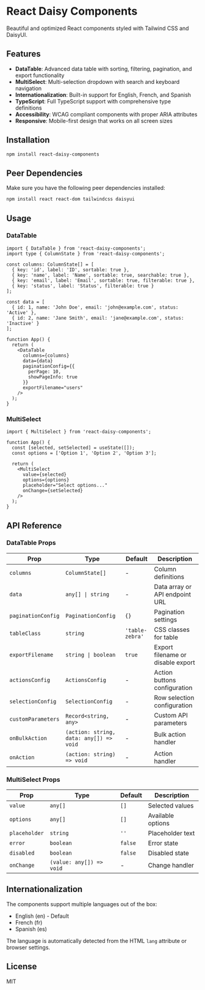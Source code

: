 # React Daisy Components

Beautiful and optimized React components styled with Tailwind CSS and DaisyUI.

## Features

- **DataTable**: Advanced data table with sorting, filtering, pagination, and export functionality
- **MultiSelect**: Multi-selection dropdown with search and keyboard navigation
- **Internationalization**: Built-in support for English, French, and Spanish
- **TypeScript**: Full TypeScript support with comprehensive type definitions
- **Accessibility**: WCAG compliant components with proper ARIA attributes
- **Responsive**: Mobile-first design that works on all screen sizes

## Installation

```bash
npm install react-daisy-components
```

## Peer Dependencies

Make sure you have the following peer dependencies installed:

```bash
npm install react react-dom tailwindcss daisyui
```

## Usage

### DataTable

```tsx
import { DataTable } from 'react-daisy-components';
import type { ColumnState } from 'react-daisy-components';

const columns: ColumnState[] = [
  { key: 'id', label: 'ID', sortable: true },
  { key: 'name', label: 'Name', sortable: true, searchable: true },
  { key: 'email', label: 'Email', sortable: true, filterable: true },
  { key: 'status', label: 'Status', filterable: true }
];

const data = [
  { id: 1, name: 'John Doe', email: 'john@example.com', status: 'Active' },
  { id: 2, name: 'Jane Smith', email: 'jane@example.com', status: 'Inactive' }
];

function App() {
  return (
    <DataTable
      columns={columns}
      data={data}
      paginationConfig={{
        perPage: 10,
        showPageInfo: true
      }}
      exportFilename="users"
    />
  );
}
```

### MultiSelect

```tsx
import { MultiSelect } from 'react-daisy-components';

function App() {
  const [selected, setSelected] = useState([]);
  const options = ['Option 1', 'Option 2', 'Option 3'];

  return (
    <MultiSelect
      value={selected}
      options={options}
      placeholder="Select options..."
      onChange={setSelected}
    />
  );
}
```

## API Reference

### DataTable Props

| Prop | Type | Default | Description |
|------|------|---------|-------------|
| `columns` | `ColumnState[]` | - | Column definitions |
| `data` | `any[] \| string` | - | Data array or API endpoint URL |
| `paginationConfig` | `PaginationConfig` | `{}` | Pagination settings |
| `tableClass` | `string` | `'table-zebra'` | CSS classes for table |
| `exportFilename` | `string \| boolean` | `true` | Export filename or disable export |
| `actionsConfig` | `ActionsConfig` | - | Action buttons configuration |
| `selectionConfig` | `SelectionConfig` | - | Row selection configuration |
| `customParameters` | `Record<string, any>` | - | Custom API parameters |
| `onBulkAction` | `(action: string, data: any[]) => void` | - | Bulk action handler |
| `onAction` | `(action: string) => void` | - | Action handler |

### MultiSelect Props

| Prop | Type | Default | Description |
|------|------|---------|-------------|
| `value` | `any[]` | `[]` | Selected values |
| `options` | `any[]` | `[]` | Available options |
| `placeholder` | `string` | `''` | Placeholder text |
| `error` | `boolean` | `false` | Error state |
| `disabled` | `boolean` | `false` | Disabled state |
| `onChange` | `(value: any[]) => void` | - | Change handler |

## Internationalization

The components support multiple languages out of the box:

- English (en) - Default
- French (fr)
- Spanish (es)

The language is automatically detected from the HTML `lang` attribute or browser settings.

## License

MIT
